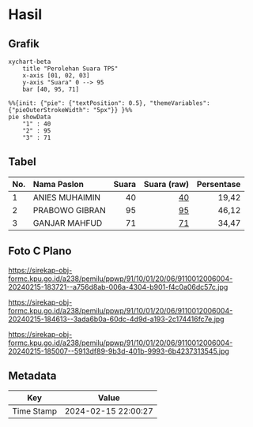 # Hasil

## Grafik

```mermaid
xychart-beta
    title "Perolehan Suara TPS"
    x-axis [01, 02, 03]
    y-axis "Suara" 0 --> 95
    bar [40, 95, 71]
```

```mermaid
%%{init: {"pie": {"textPosition": 0.5}, "themeVariables": {"pieOuterStrokeWidth": "5px"}} }%%
pie showData
    "1" : 40
    "2" : 95
    "3" : 71
```

## Tabel

| No. | Nama Paslon    | Suara | Suara (raw) | Persentase |
|:--- |:-------------- | -----:| -----------:| ----------:|
| 1   | ANIES MUHAIMIN | 40    | [40][p-1]   | 19,42      |
| 2   | PRABOWO GIBRAN | 95    | [95][p-2]   | 46,12      |
| 3   | GANJAR MAHFUD  | 71    | [71][p-3]   | 34,47      |


[p-1]: https://github.com/gigit-pemilu/pemilu-2024-91-papua/blob/main/pilpres/hitung-suara/sub/91-papua/sub/10-sarmi/sub/01-sarmi/sub/2006-sawar/sub/004-tps/sub/paslon-1.txt
[p-2]: https://github.com/gigit-pemilu/pemilu-2024-91-papua/blob/main/pilpres/hitung-suara/sub/91-papua/sub/10-sarmi/sub/01-sarmi/sub/2006-sawar/sub/004-tps/sub/paslon-2.txt
[p-3]: https://github.com/gigit-pemilu/pemilu-2024-91-papua/blob/main/pilpres/hitung-suara/sub/91-papua/sub/10-sarmi/sub/01-sarmi/sub/2006-sawar/sub/004-tps/sub/paslon-3.txt

## Foto C Plano

https://sirekap-obj-formc.kpu.go.id/a238/pemilu/ppwp/91/10/01/20/06/9110012006004-20240215-183721--a756d8ab-006a-4304-b901-f4c0a06dc57c.jpg

https://sirekap-obj-formc.kpu.go.id/a238/pemilu/ppwp/91/10/01/20/06/9110012006004-20240215-184613--3ada6b0a-60dc-4d9d-a193-2c174416fc7e.jpg

https://sirekap-obj-formc.kpu.go.id/a238/pemilu/ppwp/91/10/01/20/06/9110012006004-20240215-185007--5913df89-9b3d-401b-9993-6b4237313545.jpg


## Metadata

| Key        | Value               |
| ---------- | ------------------- |
| Time Stamp | 2024-02-15 22:00:27 |



